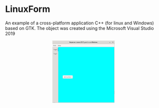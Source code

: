 # LinuxForm
An example of a cross-platform application C++ (for linux and Windows) based on GTK.
The object was created using the Microsoft Visual Studio 2019 
<p align="center">
  <img src="img/LinuxForm.gif" width="200" height="200">
</p>